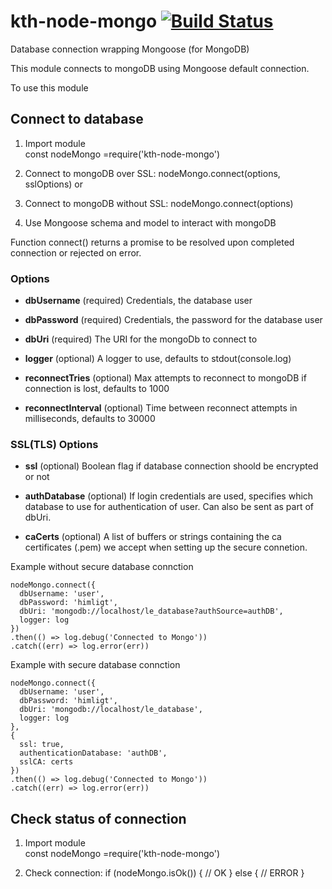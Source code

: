 # kth-node-mongo [![Build Status](https://travis-ci.org/KTH/kth-node-mongo.svg?branch=master)](https://travis-ci.org/KTH/kth-node-mongo)

Database connection wrapping Mongoose (for MongoDB)

This module connects to mongoDB using Mongoose default connection.

To use this module

## Connect to database

1. Import module  
   const nodeMongo =require('kth-node-mongo')

1. Connect to mongoDB over SSL:
   nodeMongo.connect(options, sslOptions) or

1. Connect to mongoDB without SSL:
   nodeMongo.connect(options)

1. Use Mongoose schema and model to interact with mongoDB

Function connect() returns a promise to be resolved upon completed connection or rejected on error.

### Options

- **dbUsername** (required)
  Credentials, the database user

- **dbPassword** (required)
  Credentials, the password for the database user

- **dbUri** (required)
  The URI for the mongoDb to connect to

- **logger** (optional)
  A logger to use, defaults to stdout(console.log)
- **reconnectTries** (optional)
  Max attempts to reconnect to mongoDB if connection is lost, defaults to 1000

- **reconnectInterval** (optional)
  Time between reconnect attempts in milliseconds, defaults to 30000

### SSL(TLS) Options

- **ssl** (optional)
  Boolean flag if database connection shoold be encrypted or not

- **authDatabase** (optional)
  If login credentials are used, specifies which database to use for authentication of user. Can also be sent as part of dbUri.

- **caCerts** (optional)
  A list of buffers or strings containing the ca certificates (.pem) we accept when setting up the secure connetion.

Example without secure database connction

    nodeMongo.connect({
      dbUsername: 'user',
      dbPassword: 'himligt',
      dbUri: 'mongodb://localhost/le_database?authSource=authDB',
      logger: log
    })
    .then(() => log.debug('Connected to Mongo'))
    .catch((err) => log.error(err))

Example with secure database connction

    nodeMongo.connect({
      dbUsername: 'user',
      dbPassword: 'himligt',
      dbUri: 'mongodb://localhost/le_database',
      logger: log
    },
    {
      ssl: true,
      authenticationDatabase: 'authDB',
      sslCA: certs
    })
    .then(() => log.debug('Connected to Mongo'))
    .catch((err) => log.error(err))

## Check status of connection

1. Import module  
   const nodeMongo =require('kth-node-mongo')

1. Check connection:
   if (nodeMongo.isOk()) {
   // OK
   } else {
   // ERROR
   }
